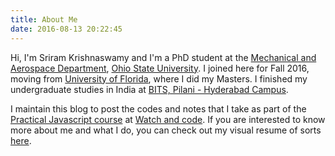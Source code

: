 ```yaml
---
title: About Me
date: 2016-08-13 20:22:45
---
```


Hi, I'm Sriram Krishnaswamy and I'm a PhD student at the [Mechanical and Aerospace Department](https://mae.osu.edu), [Ohio State University](https://www.osu.edu). I joined here for Fall 2016, moving from [University of Florida](http://www.ufl.edu), where I did my Masters. I finished my undergraduate studies in India at [BITS, Pilani - Hyderabad Campus](http://www.bits-pilani.ac.in/hyderabad/).

I maintain this blog to post the codes and notes that I take as part of the [Practical Javascript course](http://watchandcode.com/courses/practical-javascript) at [Watch and code](https://watchandcode.com). If you are interested to know more about me and what I do, you can check out my visual resume of sorts [here](http://sriramkswamy.github.io).
